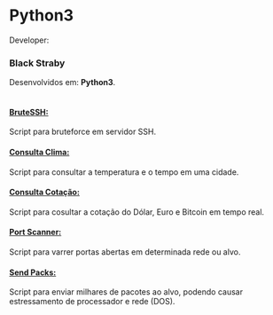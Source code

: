 # Python3
Developer: <h3>Black Straby</h3>
Desenvolvidos em: <b>Python3</b>.<br>
<br>

<h4><a href="https://github.com/blackstraby/python/blob/master/bruteSSH.py"> BruteSSH: </a></h4>
<p>Script para bruteforce em servidor SSH. </p>

<h4><a href="https://github.com/blackstraby/python/blob/master/consulta_clima.py" >Consulta Clima: </a></h4>
<p>Script para consultar a temperatura e o tempo em uma cidade. </p>

<h4><a href="https://github.com/blackstraby/python/blob/master/consulta_cotacao.py" >Consulta Cotação: </a></h4>
<p>Script para cosultar a cotação do Dólar, Euro e Bitcoin em tempo real. </p>

<h4><a href="https://github.com/blackstraby/python/blob/master/portScan.py" > Port Scanner: </a></h4>
<p>Script para varrer portas abertas em determinada rede ou alvo. </p>

<h4><a href="https://github.com/blackstraby/python/blob/master/sendPacks_toDos.py" > Send Packs: </a></h4>
<p>Script para enviar milhares de pacotes ao alvo,  podendo causar estressamento de processador e rede (DOS). </p>
